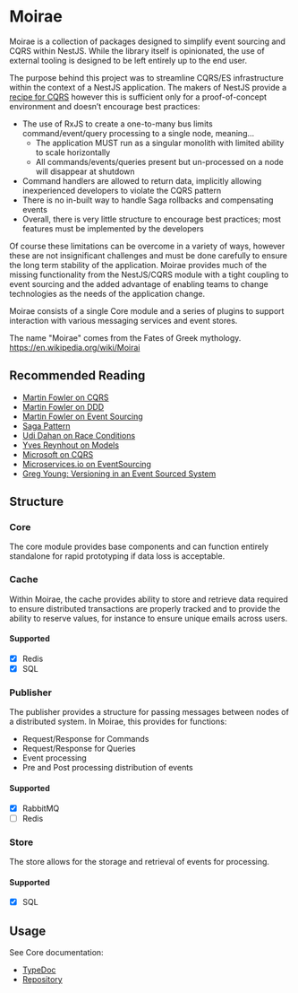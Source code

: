 # Moirae

Moirae is a collection of packages designed to simplify event sourcing and CQRS within NestJS. While the library itself is opinionated, the use of external tooling is designed to be left entirely up to the end user.

The purpose behind this project was to streamline CQRS/ES infrastructure within the context of a NestJS application. The makers of NestJS provide a [recipe for CQRS](https://docs.nestjs.com/recipes/cqrs) however this is sufficient only for a proof-of-concept environment and doesn’t encourage best practices:

- The use of RxJS to create a one-to-many bus limits command/event/query processing to a single node, meaning…
  - The application MUST run as a singular monolith with limited ability to scale horizontally
  - All commands/events/queries present but un-processed on a node will disappear at shutdown
- Command handlers are allowed to return data, implicitly allowing inexperienced developers to violate the CQRS pattern
- There is no in-built way to handle Saga rollbacks and compensating events
- Overall, there is very little structure to encourage best practices; most features must be implemented by the developers

Of course these limitations can be overcome in a variety of ways, however these are not insignificant challenges and must be done carefully to ensure the long term stability of the application. Moirae provides much of the missing functionality from the NestJS/CQRS module with a tight coupling to event sourcing and the added advantage of enabling teams to change technologies as the needs of the application change.

Moirae consists of a single Core module and a series of plugins to support interaction with various messaging services and event stores.

The name "Moirae" comes from the Fates of Greek mythology. https://en.wikipedia.org/wiki/Moirai

## Recommended Reading

- [Martin Fowler on CQRS](https://martinfowler.com/bliki/CQRS.html)
- [Martin Fowler on DDD](https://martinfowler.com/tags/domain%20driven%20design.html)
- [Martin Fowler on Event Sourcing](https://martinfowler.com/eaaDev/EventSourcing.html)
- [Saga Pattern](https://microservices.io/patterns/data/saga.html)
- [Udi Dahan on Race Conditions](https://udidahan.com/2010/08/31/race-conditions-dont-exist/)
- [Yves Reynhout on Models](youtube.com/watch?v=7StN-vNjRSw)
- [Microsoft on CQRS](https://learn.microsoft.com/en-us/azure/architecture/patterns/cqrs)
- [Microservices.io on EventSourcing](https://microservices.io/patterns/data/event-sourcing.html)
- [Greg Young: Versioning in an Event Sourced System](https://leanpub.com/esversioning/read)

## Structure

### Core

The core module provides base components and can function entirely standalone for rapid prototyping if data loss is acceptable.

### Cache

Within Moirae, the cache provides ability to store and retrieve data required to ensure distributed transactions are properly tracked and to provide the ability to reserve values, for instance to ensure unique emails across users.

#### Supported

- [x] Redis
- [x] SQL

### Publisher

The publisher provides a structure for passing messages between nodes of a distributed system. In Moirae, this provides for functions:

- Request/Response for Commands
- Request/Response for Queries
- Event processing
- Pre and Post processing distribution of events

#### Supported

- [x] RabbitMQ
- [ ] Redis

### Store

The store allows for the storage and retrieval of events for processing.

#### Supported

- [x] SQL

## Usage

See Core documentation:

- [TypeDoc](/moirae/modules/_moirae_core.html#usage)
- [Repository](./moirae/core/README.md#usages)
